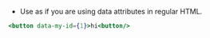 - Use as if you are using data attributes in regular HTML.
```jsx
<button data-my-id={1}>hi<button/>
```